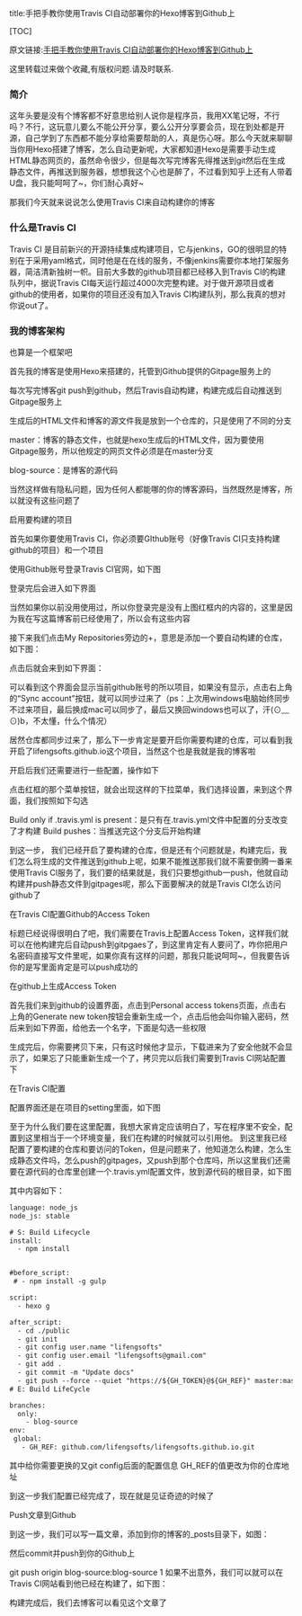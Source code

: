 title:手把手教你使用Travis CI自动部署你的Hexo博客到Github上

[TOC]

原文链接:[手把手教你使用Travis CI自动部署你的Hexo博客到Github上](http://blog.csdn.net/woblog/article/details/51319364)

这里转载过来做个收藏,有版权问题.请及时联系.

### 简介

这年头要是没有个博客都不好意思给别人说你是程序员，我用XX笔记呀，不行吗？不行，这玩意儿要么不能公开分享，要么公开分享要会员，现在到处都是开源，自己学到了东西都不能分享给需要帮助的人，真是伤心呀。那么今天就来聊聊当你用Hexo搭建了博客，怎么自动更新呢，大家都知道Hexo是需要手动生成HTML静态网页的，虽然命令很少，但是每次写完博客先得推送到git然后在生成静态文件，再推送到服务器，想想我这个心也是醉了，不过看到知乎上还有人带着U盘，我只能呵呵了~，你们耐心真好~

那我们今天就来说说怎么使用Travis CI来自动构建你的博客

### 什么是Travis CI

Travis CI 是目前新兴的开源持续集成构建项目，它与jenkins，GO的很明显的特别在于采用yaml格式，同时他是在在线的服务，不像jenkins需要你本地打架服务器，简洁清新独树一帜。目前大多数的github项目都已经移入到Travis CI的构建队列中，据说Travis CI每天运行超过4000次完整构建。对于做开源项目或者github的使用者，如果你的项目还没有加入Travis CI构建队列，那么我真的想对你说out了。

### 我的博客架构

也算是一个框架吧

首先我的博客是使用Hexo来搭建的，托管到Github提供的Gitpage服务上的

每次写完博客git push到github，然后Travis自动构建，构建完成后自动推送到Gitpage服务上

生成后的HTML文件和博客的源文件我是放到一个仓库的，只是使用了不同的分支

master：博客的静态文件，也就是hexo生成后的HTML文件，因为要使用Gitpage服务，所以他规定的网页文件必须是在master分支

blog-source：是博客的源代码


当然这样做有隐私问题，因为任何人都能哪的你的博客源码，当然既然是博客，所以就没有这些问题了

启用要构建的项目

首先如果你要使用Travis CI，你必须要GIthub账号（好像Travis CI只支持构建github的项目）和一个项目

使用Github账号登录Travis CI官网，如下图



登录完后会进入如下界面



当然如果你以前没用使用过，所以你登录完是没有上图红框内的内容的，这里是因为我在写这篇博客前已经使用了，所以会有这些内容

接下来我们点击My Repositories旁边的+，意思是添加一个要自动构建的仓库，如下图：



点击后就会来到如下界面：



可以看到这个界面会显示当前github账号的所以项目，如果没有显示，点击右上角的“Sync account”按钮，就可以同步过来了（ps：上次用windows电脑始终同步不过来项目，最后换成mac可以同步了，最后又换回windows也可以了，汗(⊙﹏⊙)b，不太懂，什么个情况）

居然仓库都同步过来了，那么下一步肯定是要开启你需要构建的仓库，可以看到我开启了lifengsofts.github.io这个项目，当然这个也是我就是我的博客啦



开启后我们还需要进行一些配置，操作如下



点击红框的那个菜单按钮，就会出现这样的下拉菜单，我们选择设置，来到这个界面，我们按照如下勾选



Build only if .travis.yml is present：是只有在.travis.yml文件中配置的分支改变了才构建 
Build pushes：当推送完这个分支后开始构建

到这一步， 我们已经开启了要构建的仓库，但是还有个问题就是，构建完后，我们怎么将生成的文件推送到github上呢，如果不能推送那我们就不需要倒腾一番来使用Travis CI服务了，我们要的结果就是，我们只要想github一push，他就自动构建并push静态文件到gitpages呢，那么下面要解决的就是Travis CI怎么访问github了

在Travis CI配置Github的Access Token

标题已经说得很明白了吧，我们需要在Travis上配置Access Token，这样我们就可以在他构建完后自动push到gitpgaes了，到这里肯定有人要问了，咋你把用户名密码直接写文件里呢，如果你真有这样的问题，那我只能说呵呵~，但我要告诉你的是写里面肯定是可以push成功的

在github上生成Access Token

首先我们来到github的设置界面，点击到Personal access tokens页面，点击右上角的Generate new token按钮会重新生成一个，点击后他会叫你输入密码，然后来到如下界面，给他去一个名字，下面是勾选一些权限



生成完后，你需要拷贝下来，只有这时候他才显示，下载进来为了安全他就不会显示了，如果忘了只能重新生成一个了，拷贝完以后我们需要到Travis CI网站配置下

在Travis CI配置

配置界面还是在项目的setting里面，如下图



至于为什么我们要在这里配置，我想大家肯定应该明白了，写在程序里不安全，配置到这里相当于一个环境变量，我们在构建的时候就可以引用他。 
到这里我已经配置了要构建的仓库和要访问的Token，但是问题来了，他知道怎么构建，怎么生成静态文件吗，怎么push的gitpages，又push到那个仓库吗，所以这里我们还需要在源代码的仓库里创建一个.travis.yml配置文件，放到源代码的根目录，如下图



其中内容如下：
```xml
language: node_js
node_js: stable

# S: Build Lifecycle
install:
  - npm install


#before_script:
 # - npm install -g gulp

script:
  - hexo g

after_script:
  - cd ./public
  - git init
  - git config user.name "lifengsofts"
  - git config user.email "lifengsofts@gmail.com"
  - git add .
  - git commit -m "Update docs"
  - git push --force --quiet "https://${GH_TOKEN}@${GH_REF}" master:master
# E: Build LifeCycle

branches:
  only:
    - blog-source
env:
 global:
   - GH_REF: github.com/lifengsofts/lifengsofts.github.io.git
```
其中给你需要更换的又git config后面的配置信息 
GH_REF的值更改为你的仓库地址

到这一步我们配置已经完成了，现在就是见证奇迹的时候了

Push文章到Github

到这一步，我们可以写一篇文章，添加到你的博客的_posts目录下，如图：



然后commit并push到你的Github上

git push origin blog-source:blog-source
1
如果不出意外，我们可以就可以在Travis CI网站看到他已经在构建了，如下图：



构建完成后，我们去博客可以看见这个文章了
